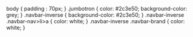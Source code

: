 body
{
	padding : 70px;
}
.jumbotron
{
	color: #2c3e50;
	background-color: grey;
}
.navbar-inverse
{
background-color: #2c3e50;
}
.navbar-inverse .navbar-nav>li>a {
    color: white;
}
.navbar-inverse .navbar-brand {
    color: white;
}
